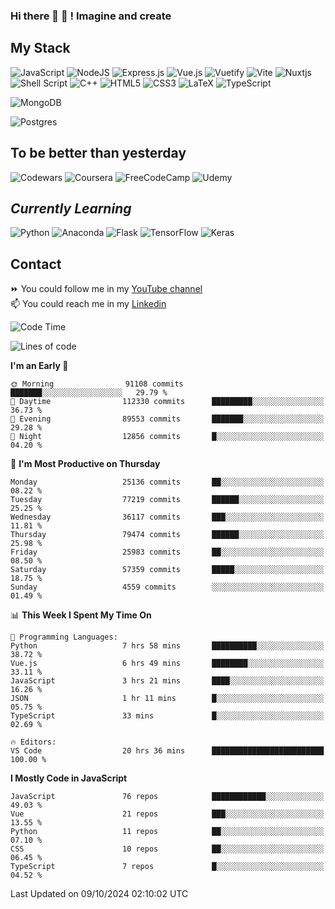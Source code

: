 ### Hi there 👋 🤖 ! Imagine and create

## My Stack
![JavaScript](https://img.shields.io/badge/javascript-%23323330.svg?style=for-the-badge&logo=javascript&logoColor=%23F7DF1E) ![NodeJS](https://img.shields.io/badge/node.js-6DA55F?style=for-the-badge&logo=node.js&logoColor=white) <img alt="Express.js" src="https://img.shields.io/badge/express.js%20-%23404d59.svg?&style=for-the-badge"/> ![Vue.js](https://img.shields.io/badge/vuejs-%2335495e.svg?style=for-the-badge&logo=vuedotjs&logoColor=%234FC08D) ![Vuetify](https://img.shields.io/badge/Vuetify-1867C0?style=for-the-badge&logo=vuetify&logoColor=AEDDFF) ![Vite](https://img.shields.io/badge/vite-%23646CFF.svg?style=for-the-badge&logo=vite&logoColor=white) ![Nuxtjs](https://img.shields.io/badge/Nuxt-002E3B?style=for-the-badge&logo=nuxtdotjs&logoColor=#00DC82) ![Shell Script](https://img.shields.io/badge/shell_script-%23121011.svg?style=for-the-badge&logo=gnu-bash&logoColor=white) ![C++](https://img.shields.io/badge/c++-%2300599C.svg?style=for-the-badge&logo=c%2B%2B&logoColor=white) ![HTML5](https://img.shields.io/badge/html5-%23E34F26.svg?style=for-the-badge&logo=html5&logoColor=white) ![CSS3](https://img.shields.io/badge/css3-%231572B6.svg?style=for-the-badge&logo=css3&logoColor=white) ![LaTeX](https://img.shields.io/badge/latex-%23008080.svg?style=for-the-badge&logo=latex&logoColor=white) ![TypeScript](https://img.shields.io/badge/typescript-%23007ACC.svg?style=for-the-badge&logo=typescript&logoColor=white)
<div>
  <img alt="MongoDB" src ="https://img.shields.io/badge/MongoDB-%234ea94b.svg?&style=for-the-badge&logo=mongodb&logoColor=white"/>
  
  ![Postgres](https://img.shields.io/badge/postgres-%23316192.svg?style=for-the-badge&logo=postgresql&logoColor=white)
</div>

## To be better than yesterday
![Codewars](https://img.shields.io/badge/Codewars-B1361E?style=for-the-badge&logo=codewars&logoColor=grey)
  ![Coursera](https://img.shields.io/badge/Coursera-%230056D2.svg?style=for-the-badge&logo=Coursera&logoColor=white)
  ![FreeCodeCamp](https://img.shields.io/badge/Freecodecamp-%23123.svg?&style=for-the-badge&logo=freecodecamp&logoColor=green)
  ![Udemy](https://img.shields.io/badge/Udemy-A435F0?style=for-the-badge&logo=Udemy&logoColor=white)

## *Currently Learning*
![Python](https://img.shields.io/badge/python-3670A0?style=for-the-badge&logo=python&logoColor=ffdd54) ![Anaconda](https://img.shields.io/badge/Anaconda-%2344A833.svg?style=for-the-badge&logo=anaconda&logoColor=white) 
![Flask](https://img.shields.io/badge/flask-%23000.svg?style=for-the-badge&logo=flask&logoColor=white) ![TensorFlow](https://img.shields.io/badge/TensorFlow-%23FF6F00.svg?style=for-the-badge&logo=TensorFlow&logoColor=white) ![Keras](https://img.shields.io/badge/Keras-%23D00000.svg?style=for-the-badge&logo=Keras&logoColor=white)

## Contact
⏩ You could follow me in my <a href="https://www.youtube.com/c/ViktorJimenezF" target="blank">YouTube channel</a>   <br>
📫 You could reach me in my <a href="https://www.linkedin.com/in/victorjuanjimenez/" target="blank">Linkedin</a>  

<!--START_SECTION:waka-->
![Code Time](http://img.shields.io/badge/Code%20Time-2%2C759%20hrs%205%20mins-blue)

![Lines of code](https://img.shields.io/badge/From%20Hello%20World%20I%27ve%20Written-438.9%20million%20lines%20of%20code-blue)

**I'm an Early 🐤** 

```text
🌞 Morning                91108 commits       ███████░░░░░░░░░░░░░░░░░░   29.79 % 
🌆 Daytime                112330 commits      █████████░░░░░░░░░░░░░░░░   36.73 % 
🌃 Evening                89553 commits       ███████░░░░░░░░░░░░░░░░░░   29.28 % 
🌙 Night                  12856 commits       █░░░░░░░░░░░░░░░░░░░░░░░░   04.20 % 
```
📅 **I'm Most Productive on Thursday** 

```text
Monday                   25136 commits       ██░░░░░░░░░░░░░░░░░░░░░░░   08.22 % 
Tuesday                  77219 commits       ██████░░░░░░░░░░░░░░░░░░░   25.25 % 
Wednesday                36117 commits       ███░░░░░░░░░░░░░░░░░░░░░░   11.81 % 
Thursday                 79474 commits       ██████░░░░░░░░░░░░░░░░░░░   25.98 % 
Friday                   25983 commits       ██░░░░░░░░░░░░░░░░░░░░░░░   08.50 % 
Saturday                 57359 commits       █████░░░░░░░░░░░░░░░░░░░░   18.75 % 
Sunday                   4559 commits        ░░░░░░░░░░░░░░░░░░░░░░░░░   01.49 % 
```


📊 **This Week I Spent My Time On** 

```text
💬 Programming Languages: 
Python                   7 hrs 58 mins       ██████████░░░░░░░░░░░░░░░   38.72 % 
Vue.js                   6 hrs 49 mins       ████████░░░░░░░░░░░░░░░░░   33.11 % 
JavaScript               3 hrs 21 mins       ████░░░░░░░░░░░░░░░░░░░░░   16.26 % 
JSON                     1 hr 11 mins        █░░░░░░░░░░░░░░░░░░░░░░░░   05.75 % 
TypeScript               33 mins             █░░░░░░░░░░░░░░░░░░░░░░░░   02.69 % 

🔥 Editors: 
VS Code                  20 hrs 36 mins      █████████████████████████   100.00 % 
```

**I Mostly Code in JavaScript** 

```text
JavaScript               76 repos            ████████████░░░░░░░░░░░░░   49.03 % 
Vue                      21 repos            ███░░░░░░░░░░░░░░░░░░░░░░   13.55 % 
Python                   11 repos            ██░░░░░░░░░░░░░░░░░░░░░░░   07.10 % 
CSS                      10 repos            ██░░░░░░░░░░░░░░░░░░░░░░░   06.45 % 
TypeScript               7 repos             █░░░░░░░░░░░░░░░░░░░░░░░░   04.52 % 
```




 Last Updated on 09/10/2024 02:10:02 UTC
<!--END_SECTION:waka-->

<!--
**ViktorJJF/ViktorJJF** is a ✨ _special_ ✨ repository because its `README.md` (this file) appears on your GitHub profile.



Here are some ideas to get you started:

- 🔭 I’m currently working on ...
- 🌱 I’m currently learning ...
- 👯 I’m looking to collaborate on ...
- 🤔 I’m looking for help with ...
- 💬 Ask me about ...
- 📫 How to reach me: ...
- 😄 Pronouns: ...
- ⚡ Fun fact: ...
-->
